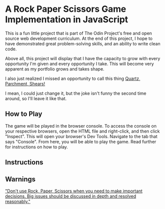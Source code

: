 # A Rock Paper Scissors Game Implementation in JavaScript

This is a fun little project that is part of The Odin Project's free and open source web development curriculum. At the end of this project, I hope to have demonstrated great problem-solving skills, and an ability to write clean code. 

Above all, this project will display that I have the capacity to grow with every opportunity I'm given and every opportunity I take. This will become very apparent as my portfolio grows and takes shape. 

I also just realized I missed an opportunity to call this thing [Quartz, Parchment, Shears!](https://youtu.be/Mu79PNuINs8?si=ylcOYgENA8Co5u-Z)

I mean, I could just change it, but the joke isn't funny the second time around, so I'll leave it like that.

## How to Play
The game will be played in the browser console. To access the console on your respective browsers, open the HTML file and right-click, and then click "Inspect". This will open your browser's Dev Tools. Navigate to the tab that says "Console". From here, you will be able to play the game. Read further for instructions on how to play.

## Instructions


## Warnings
["Don't use Rock, Paper, Scissors when you need to make important decisions. Big issues should be discussed in depth and resolved reasonably."](https://www.wikihow.com/Play-Rock,-Paper,-Scissors#warnings)